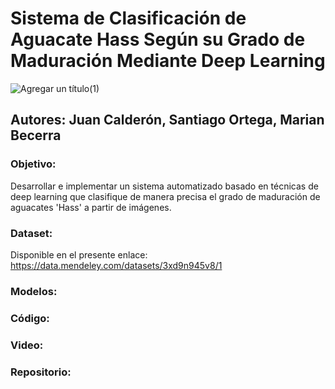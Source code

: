 # Sistema de Clasificación de Aguacate Hass Según su Grado de Maduración Mediante Deep Learning

![Agregar un título(1)](https://github.com/user-attachments/assets/a3c7f9e8-a51a-47ff-ae69-8c571331ad22)

## Autores: Juan Calderón, Santiago Ortega, Marian Becerra

### Objetivo: 
Desarrollar e implementar un sistema automatizado basado en técnicas de deep learning que clasifique de manera precisa el grado de maduración de aguacates 'Hass' a partir de imágenes.

### Dataset:
Disponible en el presente enlace: https://data.mendeley.com/datasets/3xd9n945v8/1 

### Modelos:

### Código:

### Video:

### Repositorio:
